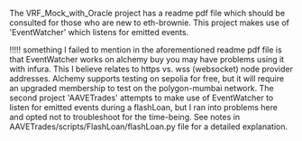 The VRF_Mock_with_Oracle project has a readme pdf file which should be consulted for those who are new to eth-brownie. This project makes use of 'EventWatcher' which listens for emitted events. 

!!!!! something I failed to mention in the aforementioned readme pdf file is that EventWatcher works on alchemy buy you may have problems using it with infura. This I believe relates to https vs. wss (websocket) node provider addresses. Alchemy supports testing on sepolia for free, but it will require an upgraded membership to test on the polygon-mumbai network. The second project 'AAVETrades' attempts to make use of EventWatcher to listen for emitted events during a flashLoan, but I ran into problems here and opted not to troubleshoot for the time-being. See notes in AAVETrades/scripts/FlashLoan/flashLoan.py file for a detailed explanation.
